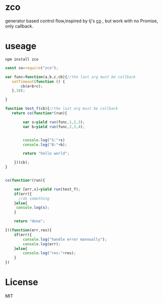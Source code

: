 
# zco

generator based control flow,inspired by tj's [co](https://github.com/tj/co) , but work with no Promise, only callback.


# useage

	npm install zco


```javascript
const co=require("zco");

var func=function(a,b,c,cb){//the last arg must be callback
   setTimeout(function () {
       cb(a+b+c);
   },10);

}

function test_f(cb){//the last arg must be callback
   return co(function*(run){

        var s=yield run(func,1,2,3);
        var b=yield run(func,2,3,4);


        console.log("S:"+s)
        console.log("B:"+b);

        return "hello world";

    })(cb);
}


co(function*(run){

    var [err,s]=yield run(test_f);
    if(err){
	  //do something
	}else{
	 console.log(s);
	}

    return "done";

})(function(err,res){
    if(err){
        console.log("handle error mannually");
        console.log(err);
    }else{
        console.log("res:"+res);
    }
})

```
# License

MIT